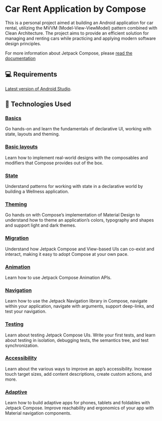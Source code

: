 # Car Rent Application by Compose

This is a personal project aimed at building an Android application for car rental, utilizing the
MVVM (Model-View-ViewModel) pattern combined with Clean Architecture. The project aims to provide an
efficient solution for managing and renting cars while practicing and applying modern software
design principles.

For more information about Jetpack Compose,
please [read the documentation](https://developer.android.com/jetpack/compose)

## 💻 Requirements

[Latest version of Android Studio](https://developer.android.com/studio).

## 🧬 Technologies Used

### [Basics](https://developer.android.com/codelabs/jetpack-compose-basics)

Go hands-on and learn the fundamentals of declarative UI, working with state, layouts and theming.

### [Basic layouts](https://developer.android.com/codelabs/jetpack-compose-layouts)

Learn how to implement real-world designs with the composables and modifiers that Compose provides
out of the box.

### [State](https://developer.android.com/codelabs/jetpack-compose-state)

Understand patterns for working with state in a declarative world by building a Wellness
application.

### [Theming](https://developer.android.com/codelabs/jetpack-compose-theming)

Go hands on with Compose’s implementation of Material Design to understand how to theme an
application’s colors, typography and shapes and support light and dark themes.

### [Migration](https://developer.android.com/codelabs/jetpack-compose-migration)

Understand how Jetpack Compose and View-based UIs can co-exist and interact, making it easy to
adopt Compose at your own pace.

### [Animation](https://developer.android.com/codelabs/jetpack-compose-animation)

Learn how to use Jetpack Compose Animation APIs.

### [Navigation](https://developer.android.com/codelabs/jetpack-compose-navigation)

Learn how to use the Jetpack Navigation library in Compose, navigate within your application,
navigate with arguments, support deep-links, and test your navigation.

### [Testing](https://developer.android.com/codelabs/jetpack-compose-testing)

Learn about testing Jetpack Compose UIs. Write your first tests, and learn about testing in
isolation, debugging tests, the semantics tree, and test synchronization.

### [Accessibility](https://developer.android.com/codelabs/jetpack-compose-accessibility)

Learn about the various ways to improve an app’s accessibility. Increase touch target sizes, add
content descriptions, create custom actions, and more.

### [Adaptive](https://codelabs.developers.google.com/jetpack-compose-adaptability)

Learn how to build adaptive apps for phones, tablets and foldables with Jetpack Compose. Improve
reachability and ergonomics of your app with Material navigation components. 